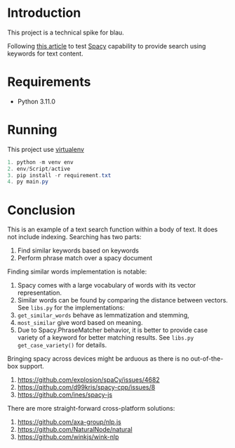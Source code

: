 # Introduction
This project is a technical spike for blau.

Following [this article](https://towardsdatascience.com/natural-language-processing-document-search-using-spacy-and-python-820acdf604af) to test [Spacy](https://spacy.io) capability to provide search using keywords for text content.


# Requirements
* Python 3.11.0

# Running 
This project use [virtualenv](https://docs.python.org/3/library/venv.html)

```powershell
1. python -m venv env
2. env/Script/active
3. pip install -r requirement.txt
4. py main.py
```

# Conclusion
This is an example of a text search function within a body of text. It does not include indexing.
Searching has two parts:
1. Find similar keywords based on keywords
1. Perform phrase match over a spacy document

Finding similar words implementation is notable:
1. Spacy comes with a large vocabulary of words with its vector representation.
1. Similar words can be found by comparing the distance between vectors. See ```libs.py``` for the implementations:
  1. ```get_similar_words``` behave as lemmatization and stemming, 
  1. ```most_similar``` give word based on meaning.
1. Due to Spacy.PhraseMatcher behavior, it is better to provide case variety of a keyword for better matching results. See ```libs.py``` ```get_case_variety()``` for details.

Bringing spacy across devices might be arduous as there is no out-of-the-box support.
1. https://github.com/explosion/spaCy/issues/4682
1. https://qithub.com/d99kris/spacy-cpp/issues/8
1. https://github.com/ines/spacy-js

There are more straight-forward cross-platform solutions:
1. https://github.com/axa-group/nlp.js
1. https://github.com/NaturalNode/natural
1. https://github.com/winkjs/wink-nlp